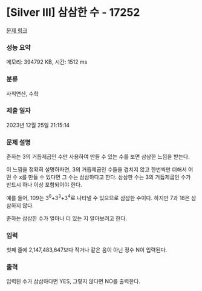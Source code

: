 # [Silver III] 삼삼한 수 - 17252 

[문제 링크](https://www.acmicpc.net/problem/17252) 

### 성능 요약

메모리: 394792 KB, 시간: 1512 ms

### 분류

사칙연산, 수학

### 제출 일자

2023년 12월 25일 21:15:14

### 문제 설명

<p>준하는 3의 거듭제곱인 수만 사용하여 만들 수 있는 수를 보면 삼삼한 느낌을 받는다.</p>

<p>이 느낌을 정확히 설명하자면, 3의 거듭제곱인 수들을 겹치지 않고 한번씩만 더해서 어떤 수 x를 만들 수 있다면 그 수는 삼삼하다고 한다. 삼삼한 수는 3의 거듭제곱인 수가 반드시 하나 이상 포함되어야 한다.</p>

<p>예를 들어, 109는 3<sup>0</sup>+3<sup>3</sup>+3<sup>4</sup>로 나타낼 수 있으므로 삼삼한 수이다. 하지만 7과 18은 삼삼하지 않다.</p>

<p>준하는 삼삼한 수가 얼마나 더 있는 지 알아보려고 한다.</p>

### 입력 

 <p>첫째 줄에 2,147,483,647보다 작거나 같은 음이 아닌 정수 N이 입력된다.</p>

### 출력 

 <p>입력된 수가 삼삼하다면 YES, 그렇지 않다면 NO를 출력한다.</p>

